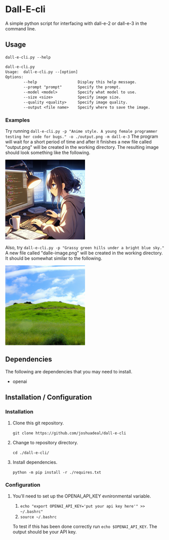 # Dall-E-cli
A simple python script for interfacing with dall-e-2 or dall-e-3 in the command line.

## Usage
`dall-e-cli.py --help`

```
dall-e-cli.py
Usage:  dall-e-cli.py --[option]
Options:
        --help                  Display this help message.
        --prompt "prompt"       Specify the prompt.
        --model <model>         Specify what model to use.
        --size <size>           Specify image size.
        --quality <quality>     Specify image quality.
        --output <file name>    Specify where to save the image.
```
### Examples
Try running `dall-e-cli.py -p "Anime style. A young female programmer testing her code for bugs." -o ./output.png -m dall-e-3`
The program will wait for a short period of time and after it finishes a new file called "output.png" will be created in the working directory.
The resulting image should look something like the following.

<img src="./example-images/example01.png" alt="This image is an example." width="50%">

Also, try `dall-e-cli.py -p "Grassy green hills under a bright blue sky."`
A new file called "dalle-image.png" will be created in the working directory. It should be somewhat similar to the following.

<img src="./example-images/example02.png" alt="This image is an example." width="50%">

## Dependencies
The following are dependencies that you may need to install.
- openai

## Installation / Configuration
### Installation
1. Clone this git repository.

	`git clone https://github.com/joshuadeal/dall-e-cli`

1. Change to repository directory.

	`cd ./dall-e-cli/`

1. Install dependencies.

	`python -m pip install -r ./requires.txt`

### Configuration
1. You'll need to set up the OPENAI_API_KEY evnironmental variable.

   1. `echo "export OPENAI_API_KEY='put your api key here'" >> ~/.bashrc"`
   1. `source ~/.bashrc`

   To test if this has been done correctly run ```echo $OPENAI_API_KEY```. The output should be your API key.
